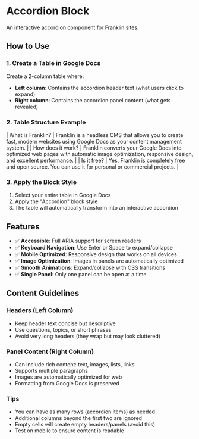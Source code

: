 # Accordion Block

An interactive accordion component for Franklin sites.

## How to Use

### 1. Create a Table in Google Docs

Create a 2-column table where:
- **Left column**: Contains the accordion header text (what users click to expand)
- **Right column**: Contains the accordion panel content (what gets revealed)

### 2. Table Structure Example

| What is Franklin? | Franklin is a headless CMS that allows you to create fast, modern websites using Google Docs as your content management system. |
| How does it work? | Franklin converts your Google Docs into optimized web pages with automatic image optimization, responsive design, and excellent performance. |
| Is it free? | Yes, Franklin is completely free and open source. You can use it for personal or commercial projects. |

### 3. Apply the Block Style

1. Select your entire table in Google Docs
2. Apply the "Accordion" block style
3. The table will automatically transform into an interactive accordion

## Features

- ✅ **Accessible**: Full ARIA support for screen readers
- ✅ **Keyboard Navigation**: Use Enter or Space to expand/collapse
- ✅ **Mobile Optimized**: Responsive design that works on all devices
- ✅ **Image Optimization**: Images in panels are automatically optimized
- ✅ **Smooth Animations**: Expand/collapse with CSS transitions
- ✅ **Single Panel**: Only one panel can be open at a time

## Content Guidelines

### Headers (Left Column)
- Keep header text concise but descriptive
- Use questions, topics, or short phrases
- Avoid very long headers (they wrap but may look cluttered)

### Panel Content (Right Column)
- Can include rich content: text, images, lists, links
- Supports multiple paragraphs
- Images are automatically optimized for web
- Formatting from Google Docs is preserved

### Tips
- You can have as many rows (accordion items) as needed
- Additional columns beyond the first two are ignored
- Empty cells will create empty headers/panels (avoid this)
- Test on mobile to ensure content is readable 